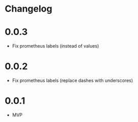 Changelog
===

# 0.0.3
* Fix prometheus labels (instead of values)

# 0.0.2
* Fix prometheus labels (replace dashes with underscores)

# 0.0.1
* MVP